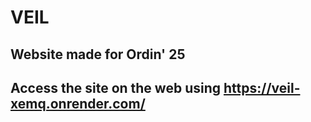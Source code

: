 # VEIL

## Website made for Ordin' 25

## Access the site on the web using https://veil-xemq.onrender.com/